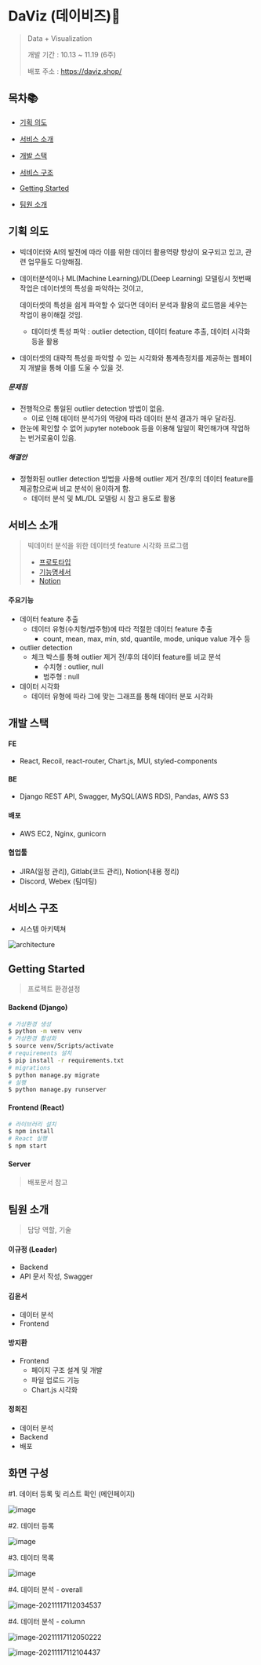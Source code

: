 # DaViz (데이비즈):cookie:

> Data + Visualization
>
> 개발 기간 : 10.13 ~ 11.19 (6주)
>
> 배포 주소 :  https://daviz.shop/



## 목차📚

- [기획 의도](#기획-의도)
- [서비스 소개](#서비스-소개)

- [개발 스택](#개발-스택)
- [서비스 구조](#서비스-구조)
- [Getting Started](#getting-started)
- [팀원 소개](#팀원-소개)

## 기획 의도

- 빅데이터와 AI의 발전에 따라 이를 위한 데이터 활용역량 향상이 요구되고 있고, 관련 업무들도 다양해짐.

- 데이터분석이나 ML(Machine Learning)/DL(Deep Learning) 모델링시 첫번째 작업은 데이터셋의 특성을 파악하는 것이고,

  데이터셋의 특성을 쉽게 파악할 수 있다면 데이터 분석과 활용의 로드맵을 세우는 작업이 용이해질 것임.

  - 데이터셋 특성 파악 : outlier detection, 데이터 feature 추출, 데이터 시각화 등을 활용

- 데이터셋의 대략적 특성을 파악할 수 있는 시각화와 통계측정치를 제공하는 웹페이지 개발을 통해 이를 도울 수 있을 것.



##### 문제점

- 전행적으로 통일된 outlier detection 방법이 없음.
  - 이로 인해 데이터 분석가의 역량에 따라 데이터 분석 결과가 매우 달라짐.
- 한눈에 확인할 수 없어 jupyter notebook 등을 이용해 일일이 확인해가며 작업하는 번거로움이 있음.



##### 해결안

- 정형화된 outlier detection 방법을 사용해 outlier 제거 전/후의 데이터 feature를 제공함으로써 비교 분석이 용이하게 함.
  - 데이터 분석 및 ML/DL 모델링 시 참고 용도로 활용





## 서비스 소개

> 빅데이터 분석을 위한 데이터셋 feature 시각화 프로그램
>
> - [프로토타입](./설계/prototype.pdf)
> - [기능명세서](./설계/기능명세서.pdf)
> - [Notion](https://www.notion.so/PJT-Daviz-00f38c7cd62d4dfcad1e45f04bc2ad7b)

#### 주요기능

- 데이터 feature 추출
  - 데이터 유형(수치형/범주형)에 따라 적절한 데이터 feature 추출
    - count, mean, max, min, std, quantile, mode, unique value 개수 등
- outlier detection
  - 체크 박스를 통해 outlier 제거 전/후의 데이터 feature를 비교 분석
    - 수치형 : outlier, null
    - 범주형 : null
- 데이터 시각화
  - 데이터 유형에 따라 그에 맞는 그래프를 통해 데이터 분포 시각화





## 개발 스택

#### FE

- React, Recoil, react-router, Chart.js, MUI, styled-components

#### BE

- Django REST API, Swagger, MySQL(AWS RDS), Pandas, AWS S3

#### 배포

- AWS EC2, Nginx, gunicorn

#### 협업툴

- JIRA(일정 관리), Gitlab(코드 관리), Notion(내용 정리)
- Discord, Webex (팀미팅)



## 서비스 구조

- 시스템 아키텍쳐

![architecture](README.assets/architecture.png)







## Getting Started

> 프로젝트 환경설정

#### Backend (Django)

```bash
# 가상환경 생성
$ python -m venv venv
# 가상환경 활성화
$ source venv/Scripts/activate
# requirements 설치
$ pip install -r requirements.txt
# migrations
$ python manage.py migrate
# 실행
$ python manage.py runserver
```

#### Frontend (React)

```bash
# 라이브러리 설치
$ npm install
# React 실행
$ npm start
```

#### Server

> 배포문서 참고



## 팀원 소개

> 담당 역할, 기술

#### 이규정 (Leader)

- Backend
- API 문서 작성, Swagger

#### 김윤서

- 데이터 분석
- Frontend

#### 방지환

- Frontend
  - 페이지 구조 설계 및 개발
  - 파일 업로드 기능
  - Chart.js 시각화

#### 정희진

- 데이터 분석
- Backend
- 배포



## 화면 구성 

#1. 데이터 등록 및 리스트 확인 (메인페이지)

![image](https://user-images.githubusercontent.com/77471673/142108508-51f437b6-8a6a-4722-9188-dbcffdb47834.png)



#2. 데이터 등록

![image](https://user-images.githubusercontent.com/77471673/142108869-0ffe2fd2-cec7-4a15-b1ce-fd535abcdab0.png)


#3. 데이터 목록

![image](https://user-images.githubusercontent.com/77471673/142109379-989e10a5-4ae6-4823-80b3-433873de5b82.png)



#4. 데이터 분석 - overall

![image-20211117112034537](C:\Users\multicampus\AppData\Roaming\Typora\typora-user-images\image-20211117112034537.png)



#4. 데이터 분석 - column

![image-20211117112050222](C:\Users\multicampus\AppData\Roaming\Typora\typora-user-images\image-20211117112050222.png)

![image-20211117112104437](C:\Users\multicampus\AppData\Roaming\Typora\typora-user-images\image-20211117112104437.png)
